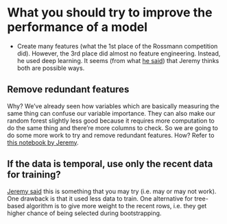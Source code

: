 # What you should try to improve the performance of a model

* Create many features \(what the 1st place of the Rossmann competition did\). However, the 3rd place did almost no feature engineering. Instead, he used deep learning. It seems \(from what [he said](https://youtu.be/YSFG_W8JxBo?t=42m52s)\) that Jeremy thinks both are possible ways.

## Remove redundant features

Why? We’ve already seen how variables which are basically measuring the same thing can confuse our variable importance. They can also make our random forest slightly less good because it requires more computation to do the same thing and there’re more columns to check. So we are going to do some more work to try and remove redundant features. How? Refer to [this notebook by Jeremy](https://render.githubusercontent.com/view/ipynb?commit=b5d273c84c0894a10ed290a64d64fb92b2d43c4f&enc_url=68747470733a2f2f7261772e67697468756275736572636f6e74656e742e636f6d2f6661737461692f6661737461692f623564323733633834633038393461313065643239306136346436346662393262326434336334662f636f75727365732f6d6c312f6c6573736f6e322d72665f696e746572707265746174696f6e2e6970796e62&nwo=fastai%2Ffastai&path=courses%2Fml1%2Flesson2-rf_interpretation.ipynb&repository_id=102973646&repository_type=Repository#Removing-redundant-features).

## If the data is temporal, use only the recent data for training?

[Jeremy said](https://youtu.be/3jl2h9hSRvc?t=1146) this is something that you may try \(i.e. may or may not work\). One drawback is that it used less data to train. One alternative for tree-based algorithm is to give more weight to the recent rows, i.e. they get higher chance of being selected during bootstrapping.



